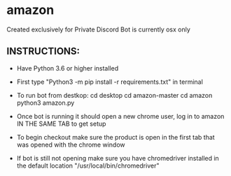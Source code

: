 # amazon
Created exclusively for Private Discord
Bot is currently osx only

INSTRUCTIONS:
-------------
- Have Python 3.6 or higher installed

- First type "Python3 -m pip install -r requirements.txt" in terminal

- To run bot from destkop: 
 cd desktop
 cd amazon-master
 cd amazon
 python3 amazon.py

- Once bot is running it should open a new chrome user, log in to amazon IN THE SAME TAB to get setup

- To begin checkout make sure the product is open in the first tab that was opened with the chrome window

- If bot is still not opening make sure you have chromedriver installed in the default location "/usr/local/bin/chromedriver"
